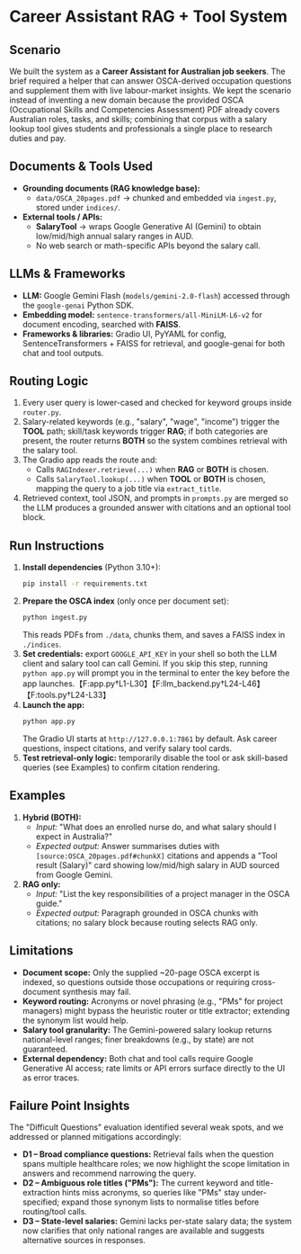 # Career Assistant RAG + Tool System

## Scenario
We built the system as a **Career Assistant for Australian job seekers**. The brief required a helper that can answer OSCA-derived occupation questions and supplement them with live labour-market insights. We kept the scenario instead of inventing a new domain because the provided OSCA (Occupational Skills and Competencies Assessment) PDF already covers Australian roles, tasks, and skills; combining that corpus with a salary lookup tool gives students and professionals a single place to research duties and pay.

## Documents & Tools Used
- **Grounding documents (RAG knowledge base):**
  - `data/OSCA_20pages.pdf` → chunked and embedded via `ingest.py`, stored under `indices/`.
- **External tools / APIs:**
  - **SalaryTool** → wraps Google Generative AI (Gemini) to obtain low/mid/high annual salary ranges in AUD.
  - No web search or math-specific APIs beyond the salary call.

## LLMs & Frameworks
- **LLM:** Google Gemini Flash (`models/gemini-2.0-flash`) accessed through the `google-genai` Python SDK.
- **Embedding model:** `sentence-transformers/all-MiniLM-L6-v2` for document encoding, searched with **FAISS**.
- **Frameworks & libraries:** Gradio UI, PyYAML for config, SentenceTransformers + FAISS for retrieval, and google-genai for both chat and tool outputs.

## Routing Logic
1. Every user query is lower-cased and checked for keyword groups inside `router.py`.
2. Salary-related keywords (e.g., "salary", "wage", "income") trigger the **TOOL** path; skill/task keywords trigger **RAG**; if both categories are present, the router returns **BOTH** so the system combines retrieval with the salary tool.
3. The Gradio app reads the route and:
   - Calls `RAGIndexer.retrieve(...)` when **RAG** or **BOTH** is chosen.
   - Calls `SalaryTool.lookup(...)` when **TOOL** or **BOTH** is chosen, mapping the query to a job title via `extract_title`.
4. Retrieved context, tool JSON, and prompts in `prompts.py` are merged so the LLM produces a grounded answer with citations and an optional tool block.

## Run Instructions
1. **Install dependencies** (Python 3.10+):
   ```bash
   pip install -r requirements.txt
   ```
2. **Prepare the OSCA index** (only once per document set):
   ```bash
   python ingest.py
   ```
   This reads PDFs from `./data`, chunks them, and saves a FAISS index in `./indices`.
3. **Set credentials:** export `GOOGLE_API_KEY` in your shell so both the LLM client and salary tool can call Gemini. If you skip this step, running `python app.py` will prompt you in the terminal to enter the key before the app launches.【F:app.py†L1-L30】【F:llm_backend.py†L24-L46】【F:tools.py†L24-L33】
4. **Launch the app:**
   ```bash
   python app.py
   ```
   The Gradio UI starts at `http://127.0.0.1:7861` by default. Ask career questions, inspect citations, and verify salary tool cards.
5. **Test retrieval-only logic:** temporarily disable the tool or ask skill-based queries (see Examples) to confirm citation rendering.

## Examples
1. **Hybrid (BOTH):**
   - *Input:* "What does an enrolled nurse do, and what salary should I expect in Australia?"
   - *Expected output:* Answer summarises duties with `[source:OSCA_20pages.pdf#chunkX]` citations and appends a "Tool result (Salary)" card showing low/mid/high salary in AUD sourced from Google Gemini.
2. **RAG only:**
   - *Input:* "List the key responsibilities of a project manager in the OSCA guide."
   - *Expected output:* Paragraph grounded in OSCA chunks with citations; no salary block because routing selects RAG only.

## Limitations
- **Document scope:** Only the supplied ~20-page OSCA excerpt is indexed, so questions outside those occupations or requiring cross-document synthesis may fail.
- **Keyword routing:** Acronyms or novel phrasing (e.g., "PMs" for project managers) might bypass the heuristic router or title extractor; extending the synonym list would help.
- **Salary tool granularity:** The Gemini-powered salary lookup returns national-level ranges; finer breakdowns (e.g., by state) are not guaranteed.
- **External dependency:** Both chat and tool calls require Google Generative AI access; rate limits or API errors surface directly to the UI as error traces.

## Failure Point Insights
The "Difficult Questions" evaluation identified several weak spots, and we addressed or planned mitigations accordingly:

- **D1 – Broad compliance questions:** Retrieval fails when the question spans multiple healthcare roles; we now highlight the scope limitation in answers and recommend narrowing the query.
- **D2 – Ambiguous role titles ("PMs"):** The current keyword and title-extraction hints miss acronyms, so queries like "PMs" stay under-specified; expand those synonym lists to normalise titles before routing/tool calls.
- **D3 – State-level salaries:** Gemini lacks per-state salary data; the system now clarifies that only national ranges are available and suggests alternative sources in responses.
